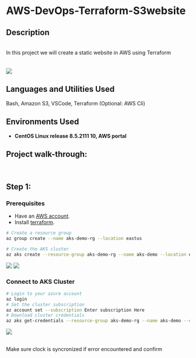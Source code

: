 # AWS-DevOps-Terraform-S3website
<h2>Description</h2>
<br/> In this project we will create a static website in AWS using Terraform
<br />
<br/> <br/>
<img src="https://github.com/user-attachments/assets/6cc07b09-9d87-4aba-9c37-b93f70bbd430"/>


<h2>Languages and Utilities Used</h2>

Bash, Amazon S3, VSCode, Terraform (Optional: AWS Cli)

<h2>Environments Used </h2>

- <b>CentOS Linux release 8.5.2111
 10, AWS portal </b>

<h2>Project walk-through:</h2>
<br/>
<p align="center">

 ##  Step 1: 

### **Prerequisites**  
- Have an [AWS account](https://aws.amazon.com/console/).   
- Install [terraform](https://developer.hashicorp.com/terraform/install).

```bash
# Create a resource group
az group create --name aks-demo-rg --location eastus

# Create the AKS cluster
az aks create --resource-group aks-demo-rg --name aks-demo --location eastus2 --node-count 2 --enable-managed-identity --generate-ssh-keys
```

<img src="https://github.com/user-attachments/assets/ac86358c-104c-48b6-a506-a0d3658833bf"/>
<img src="https://github.com/user-attachments/assets/2724b032-6e8a-45b1-ad2d-5554ba06f801"/>

### **Connect to AKS Cluster**  
```bash
# Login to your azure account
az login
# Set the cluster subscription
az account set --subscription Enter subscription Here
# Download cluster credentials
az aks get-credentials --resource-group aks-demo-rg --name aks-demo --overwrite-existing

```
<img src="https://github.com/user-attachments/assets/3c3af067-95d3-458f-a90e-e046da1dcdac"/>

<br/>  Make sure clock is syncronized if error encountered and confirm <br/>
